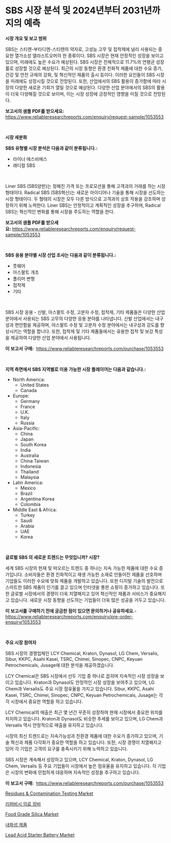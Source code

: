<p><h1>SBS 시장 분석 및 2024년부터 2031년까지의 예측</h1></p><p><strong>시장 개요 및 보고 범위</strong></p>
<p><p>SBS는 스티렌-부타디엔-스티렌의 약자로, 고성능 고무 및 접착제에 널리 사용되는 중요한 열가소성 엘라스트오머의 한 종류이다. SBS 시장은 현재 안정적인 성장을 보이고 있으며, 미래에도 높은 수요가 예상된다. SBS 시장은 전체적으로 11.7%의 연평균 성장률로 성장할 것으로 예상된다. 최근의 시장 동향은 환경 친화적 제품에 대한 수요 증가, 건강 및 안전 규제의 강화, 및 혁신적인 제품의 출시 등이다. 이러한 요인들이 SBS 시장을 미래에도 성장시킬 것으로 전망된다. 또한, 산업에서의 SBS 활용이 증가함에 따라 시장의 다양한 새로운 기회가 열릴 것으로 예상된다. 다양한 산업 분야에서의 SBS의 활용이 더욱 다양해질 것으로 보이며, 이는 시장 성장에 긍정적인 영향을 미칠 것으로 전망된다.</p></p>
<p><strong>보고서의 샘플 PDF를 받으세요:</strong> <a href="https://www.reliableresearchreports.com/enquiry/request-sample/1053553">https://www.reliableresearchreports.com/enquiry/request-sample/1053553</a></p>
<p>&nbsp;</p>
<p><strong>시장 세분화</strong></p>
<p><strong>SBS 유형별 시장 분석은 다음과 같이 분류됩니다.:</strong></p>
<p><ul><li>라이너 에스비에스</li><li>래디컬 SBS</li></ul></p>
<p>&nbsp;</p>
<p><p>Liner SBS (SBS양판)는 정해진 가격 또는 프로모션을 통해 고객과의 거래를 하는 시장 형태이다. Radical SBS (SBS혁신)는 새로운 아이디어나 기술을 통해 시장을 선도하는 시장 형태이다. 두 형태의 시장은 모두 다른 방식으로 고객과의 상호 작용을 강조하며 성장하기 위해 노력한다. Liner SBS는 안정적이고 계획적인 성장을 추구하며, Radical SBS는 혁신적인 변화를 통해 시장을 주도하는 역할을 한다.</p></p>
<p><strong>보고서의 샘플 PDF를 받으세요:</strong>&nbsp;<a href="https://www.reliableresearchreports.com/enquiry/request-sample/1053553">https://www.reliableresearchreports.com/enquiry/request-sample/1053553</a></p>
<p>&nbsp;</p>
<p><strong> SBS 응용 분야별 시장 산업 조사는 다음과 같이 분류됩니다.:</strong></p>
<p><ul><li>풋웨어</li><li>아스팔트 개조</li><li>폴리머 변형</li><li>접착제</li><li>기타</li></ul></p>
<p>&nbsp;</p>
<p><p>SBS 시장 응용 - 신발, 아스팔트 수정, 고분자 수정, 접착제, 기타 제품들은 다양한 산업 분야에서 사용되는 SBS 고무의 다양한 응용 분야를 나타냅니다. 신발 산업에서는 내구성과 편안함을 제공하며, 아스팔트 수정 및 고분자 수정 분야에서는 내구성과 강도를 향상시키는 역할을 합니다. 또한, 접착제 및 기타 제품들에서는 유용한 접착 및 보강 특성을 제공하여 다양한 산업 분야에서 사용됩니다.</p></p>
<p><strong>이 보고서 구매:</strong>&nbsp; <a href="https://www.reliableresearchreports.com/purchase/1053553">https://www.reliableresearchreports.com/purchase/1053553</a></p>
<p>&nbsp;</p>
<p><strong>지역 측면에서 SBS 지역별로 이용 가능한 시장 플레이어는 다음과 같습니다.:</strong></p>
<p><ul>
    <li>
        North America:
        <ul>
            <li>United States</li>
            <li>Canada</li>
        </ul>
    </li>
    <li>
        Europe:
        <ul>
            <li>Germany</li>
            <li>France</li>
            <li>U.K.</li>
            <li>Italy</li>
            <li>Russia</li>
        </ul>
    </li>
    <li>
        Asia-Pacific:
        <ul>
            <li>China</li>
            <li>Japan</li>
            <li>South Korea</li>
            <li>India</li>
            <li>Australia</li>
            <li>China Taiwan</li>
            <li>Indonesia</li>
            <li>Thailand</li>
            <li>Malaysia</li>
        </ul>
    </li>
    <li>
        Latin America:
        <ul>
            <li>Mexico</li>
            <li>Brazil</li>
            <li>Argentina Korea</li>
            <li>Colombia</li>
        </ul>
    </li>
    <li>
        Middle East & Africa:
        <ul>
            <li>Turkey</li>
            <li>Saudi</li>
            <li>Arabia</li>
            <li>UAE</li>
            <li>Korea</li>
        </ul>
    </li>
    </ul></p>
<p>&nbsp;</p>
<p><strong>글로벌 SBS 의 새로운 트렌드는 무엇입니까? 시장?</strong></p>
<p><p>세계 SBS 시장의 현재 및 떠오르는 트렌드 중 하나는 지속 가능한 제품에 대한 수요 증가입니다. 소비자들은 환경 친화적이고 재생 가능한 소재로 만들어진 제품을 선호하며 기업들도 이러한 수요에 맞춰 제품을 개발하고 있습니다. 또한 디지털 기술의 발전으로 스마트한 SBS 제품이 인기를 끌고 있으며 인터넷을 통한 쇼핑이 증가하고 있습니다. 또한 글로벌 시장에서의 경쟁이 더욱 치열해지고 있어 혁신적인 제품과 서비스가 중요해지고 있습니다. 새로운 시장 동향을 선도하는 기업들이 더욱 많은 성공을 거두고 있습니다.</p></p>
<p><strong>이 보고서를 구매하기 전에 궁금한 점이 있으면 문의하거나 공유하세요.</strong>- <a href="https://www.reliableresearchreports.com/enquiry/pre-order-enquiry/1053553">https://www.reliableresearchreports.com/enquiry/pre-order-enquiry/1053553</a></p>
<p>&nbsp;</p>
<p><strong>주요 시장 참여자</strong></p>
<p><p>SBS 시장의 경쟁업체인 LCY Chemical, Kraton, Dynasol, LG Chem, Versalis, Sibur, KKPC, Asahi Kasei, TSRC, Chimei, Sinopec, CNPC, Keyuan Petrochemicals, Jusage에 대한 분석을 제공하겠습니다.</p><p>LCY Chemical은 SBS 시장에서 선두 기업 중 하나로 꼽히며 지속적인 시장 성장을 보이고 있습니다. Kraton과 Dynasol도 안정적인 시장 성장을 보여주고 있으며, LG Chem과 Versalis도 주요 시장 점유율을 가지고 있습니다. Sibur, KKPC, Asahi Kasei, TSRC, Chimei, Sinopec, CNPC, Keyuan Petrochemicals, Jusage는 각각 시장에서 중요한 역할을 하고 있습니다.</p><p>LCY Chemical의 매출은 최근 몇 년간 꾸준히 성장하여 현재 시장에서 중요한 위치를 차지하고 있습니다. Kraton과 Dynasol도 비슷한 추세를 보이고 있으며, LG Chem과 Versalis 역시 안정적으로 매출을 유지하고 있습니다.</p><p>시장의 최신 트렌드로는 지속가능성과 친환경 제품에 대한 수요가 증가하고 있으며, 기술 혁신과 제품 다각화가 중요한 역할을 하고 있습니다. 또한, 시장 경쟁이 치열해지고 있어 각 기업은 고객의 요구를 충족시키기 위해 노력하고 있습니다.</p><p>SBS 시장은 계속해서 성장하고 있으며, LCY Chemical, Kraton, Dynasol, LG Chem, Versalis 등 주요 기업들이 시장에서 높은 점유율을 유지하고 있습니다. 각 기업은 시장의 변화에 민첩하게 대응하며 지속적인 성장을 추구하고 있습니다.</p></p>
<p><strong>이 보고서 구매:</strong>&nbsp;&nbsp;<a href="https://www.reliableresearchreports.com/purchase/1053553">https://www.reliableresearchreports.com/purchase/1053553</a></p>
<p><p><a href="https://ivy-potential-64b.notion.site/Residues-Contamination-Testing-Market-Offers-Provide-Insightful-Data-for-the-Time-Period-from-2024-cce0e4b295a04a70a085e43910be62a5">Residues & Contamination Testing Market</a></p><p><a href="https://github.com/vseigx30c9a1j/Market-Research-Report-List-1/blob/main/7971016188885.md">리퍼비시 의료 장비</a></p><p><a href="https://issuu.com/reportprime-2/docs/food-grade-silica-market-size-2030.pptx">Food Grade Silica Market</a></p><p><a href="https://medium.com/@marcolarbadie98078y/%EB%AC%B4%EB%A6%8E-%EB%AC%BC%EB%A6%AC%EC%A0%9C%ED%92%88-%EC%8B%9C%EC%9E%A5-%EC%84%B1%EA%B3%B5%EC%A0%81%EC%9D%B8-%EB%B9%84%EC%A6%88%EB%8B%88%EC%8A%A4-%EC%A0%84%EB%9E%B5%EC%9D%98-%ED%95%B5%EC%8B%AC-%EC%98%88%EC%B8%A1-2031%EB%85%84%EA%B9%8C%EC%A7%80-104a9489cac4">내화성 제품</a></p><p><a href="https://view.publitas.com/reportprime-1/lead-acid-starter-battery-market-provides-detailed-segmentation-of-this-market-based-on-type-application-and-region-and-forecast-for-the-period-from-2024-2031/">Lead Acid Starter Battery Market</a></p></p>
